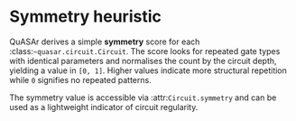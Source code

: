 # Symmetry heuristic

QuASAr derives a simple **symmetry** score for each :class:`~quasar.circuit.Circuit`.
The score looks for repeated gate types with identical parameters and
normalises the count by the circuit depth, yielding a value in ``[0, 1]``.
Higher values indicate more structural repetition while ``0`` signifies no
repeated patterns.

The symmetry value is accessible via :attr:`Circuit.symmetry` and can be
used as a lightweight indicator of circuit regularity.
